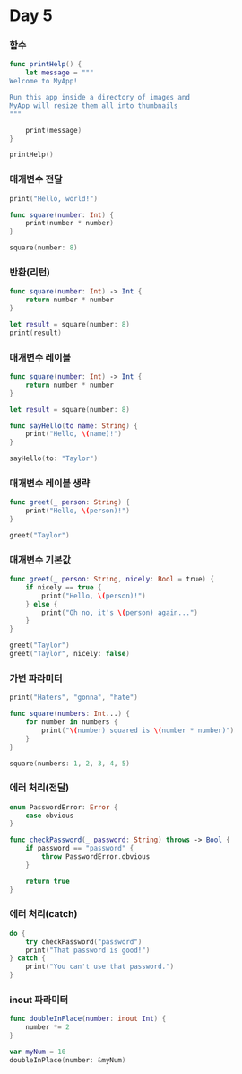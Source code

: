# Day 5

### 함수

```swift
func printHelp() {
    let message = """
Welcome to MyApp!

Run this app inside a directory of images and
MyApp will resize them all into thumbnails
"""

    print(message)
}

printHelp()
```

### 매개변수 전달

```swift
print("Hello, world!")

func square(number: Int) {
    print(number * number)
}

square(number: 8)
```

### 반환(리턴)

```swift
func square(number: Int) -> Int {
    return number * number
}

let result = square(number: 8)
print(result)
```

### 매개변수 레이블

```swift
func square(number: Int) -> Int {
    return number * number
}

let result = square(number: 8)

func sayHello(to name: String) {
    print("Hello, \(name)!")
}

sayHello(to: "Taylor")
```

### 매개변수 레이블 생략

```swift
func greet(_ person: String) {
    print("Hello, \(person)!")
}

greet("Taylor")
```

### 매개변수 기본값

```swift
func greet(_ person: String, nicely: Bool = true) {
    if nicely == true {
        print("Hello, \(person)!")
    } else {
        print("Oh no, it's \(person) again...")
    }
}

greet("Taylor")
greet("Taylor", nicely: false)
```

### 가변 파라미터

```swift
print("Haters", "gonna", "hate")

func square(numbers: Int...) {
    for number in numbers {
        print("\(number) squared is \(number * number)")
    }
}

square(numbers: 1, 2, 3, 4, 5)
```

### 에러 처리(전달)

```swift
enum PasswordError: Error {
    case obvious
}

func checkPassword(_ password: String) throws -> Bool {
    if password == "password" {
        throw PasswordError.obvious
    }

    return true
}
```

### 에러 처리(catch)

```swift
do {
    try checkPassword("password")
    print("That password is good!")
} catch {
    print("You can't use that password.")
}
```

### inout 파라미터

```swift
func doubleInPlace(number: inout Int) {
    number *= 2
}

var myNum = 10 
doubleInPlace(number: &myNum)
```